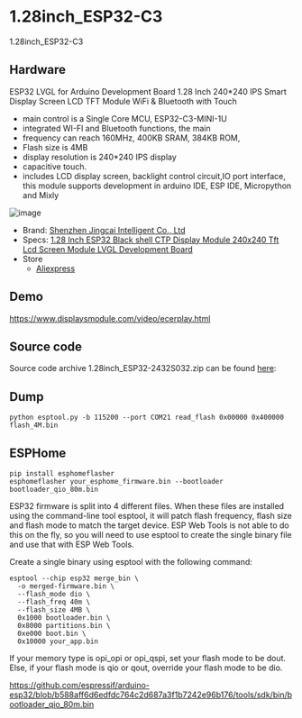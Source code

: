 # 1.28inch_ESP32-C3
1.28inch_ESP32-C3

## Hardware
ESP32 LVGL for Arduino Development Board 1.28 Inch 240*240 IPS Smart Display Screen LCD TFT Module WiFi & Bluetooth with Touch
* main control is a Single Core MCU, ESP32-C3-MINI-1U 
* integrated WI-FI and Bluetooth functions, the main
* frequency can reach 160MHz, 400KB SRAM, 384KB ROM,
* Flash size is 4MB
* display resolution is 240*240 IPS display
* capacitive touch.
* includes LCD display screen, backlight control circuit,IO port interface, this module supports development in arduino IDE, ESP IDE, Micropython and Mixly

![image](https://github.com/lboue/1.28inch_ESP32-C3/assets/938089/67d7e8a0-ca0c-4d22-9aca-f573492b956b)


* Brand: [Shenzhen Jingcai Intelligent Co., Ltd](https://www.displaysmodule.com)
* Specs: [1.28 Inch ESP32 Black shell CTP Display Module 240x240 Tft Lcd Screen Module LVGL Development Board](https://www.displaysmodule.com/sale-37538321-1-28-inch-esp32-black-shell-ctp-display-module-240x240-tft-lcd-screen-module-lvgl-development-board.html)
 * Store
   * [Aliexpress](https://www.aliexpress.com/item/1005005561489118.html)

## Demo
https://www.displaysmodule.com/video/ecerplay.html

## Source code
Source code archive 1.28inch_ESP32-2432S032.zip can be found [here](http://pan.jczn1688.com/1/ESP32%20module): 

## Dump

```
python esptool.py -b 115200 --port COM21 read_flash 0x00000 0x400000 flash_4M.bin
```



## ESPHome

```
pip install esphomeflasher
esphomeflasher your_esphome_firmware.bin --bootloader bootloader_qio_80m.bin
```


ESP32 firmware is split into 4 different files. When these files are installed using the command-line tool esptool, it will patch flash frequency, flash size and flash mode to match the target device. ESP Web Tools is not able to do this on the fly, so you will need to use esptool to create the single binary file and use that with ESP Web Tools.

Create a single binary using esptool with the following command:

```
esptool --chip esp32 merge_bin \
  -o merged-firmware.bin \
  --flash_mode dio \
  --flash_freq 40m \
  --flash_size 4MB \
  0x1000 bootloader.bin \
  0x8000 partitions.bin \
  0xe000 boot.bin \
  0x10000 your_app.bin
```
If your memory type is opi_opi or opi_qspi, set your flash mode to be dout. Else, if your flash mode is qio or qout, override your flash mode to be dio.



https://github.com/espressif/arduino-esp32/blob/b588aff6d6edfdc764c2d687a3f1b7242e96b176/tools/sdk/bin/bootloader_qio_80m.bin
